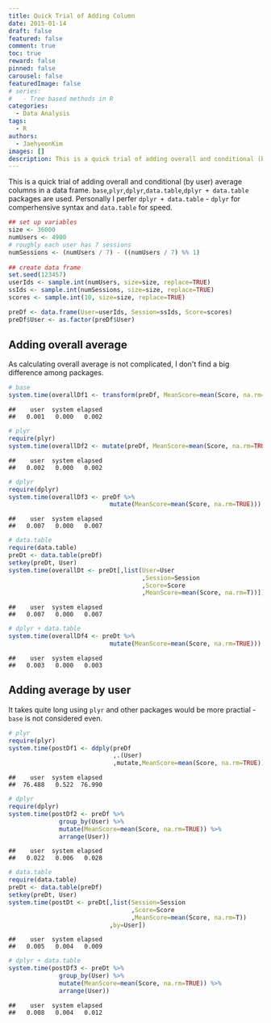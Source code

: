 ```yaml
---
title: Quick Trial of Adding Column
date: 2015-01-14
draft: false
featured: false
comment: true
toc: true
reward: false
pinned: false
carousel: false
featuredImage: false
# series:
#   - Tree based methods in R
categories:
  - Data Analysis
tags:
  - R
authors:
  - JaehyeonKim
images: []
description: This is a quick trial of adding overall and conditional (by user) average columns in a data frame.
---
```


This is a quick trial of adding overall and conditional (by user) average columns in a data frame. `base`,`plyr`,`dplyr`,`data.table`,`dplyr + data.table` packages are used. Personally I perfer `dplyr + data.table` - `dplyr` for comperhensive syntax and `data.table` for speed.


```r
## set up variables
size <- 36000
numUsers <- 4900
# roughly each user has 7 sessions
numSessions <- (numUsers / 7) - ((numUsers / 7) %% 1)
 
## create data frame
set.seed(123457)
userIds <- sample.int(numUsers, size=size, replace=TRUE)
ssIds <- sample.int(numSessions, size=size, replace=TRUE)
scores <- sample.int(10, size=size, replace=TRUE) 

preDf <- data.frame(User=userIds, Session=ssIds, Score=scores)
preDf$User <- as.factor(preDf$User) 
```

## Adding overall average

As calculating overall average is not complicated, I don't find a big difference among packages.


```r
# base
system.time(overallDf1 <- transform(preDf, MeanScore=mean(Score, na.rm=TRUE))) 
```



```
##    user  system elapsed 
##   0.001   0.000   0.002
```


```r
# plyr
require(plyr)
system.time(overallDf2 <- mutate(preDf, MeanScore=mean(Score, na.rm=TRUE)))
```



```
##    user  system elapsed 
##   0.002   0.000   0.002
```


```r
# dplyr
require(dplyr)
system.time(overallDf3 <- preDf %>% 
                            mutate(MeanScore=mean(Score, na.rm=TRUE)))
```



```
##    user  system elapsed 
##   0.007   0.000   0.007
```


```r
# data.table
require(data.table)
preDt <- data.table(preDf)
setkey(preDt, User)
system.time(overallDt <- preDt[,list(User=User
                                     ,Session=Session
                                     ,Score=Score
                                     ,MeanScore=mean(Score, na.rm=T))])
```



```
##    user  system elapsed 
##   0.007   0.000   0.007
```


```r
# dplyr + data.table
system.time(overallDf4 <- preDt %>% 
                            mutate(MeanScore=mean(Score, na.rm=TRUE))) 
```



```
##    user  system elapsed 
##   0.003   0.000   0.003
```

## Adding average by user

It takes quite long using `plyr` and other packages would be more practial - `base` is not considered even.


```r
# plyr
require(plyr)
system.time(postDf1 <- ddply(preDf
                             ,.(User)
                             ,mutate,MeanScore=mean(Score, na.rm=TRUE))) 
```



```
##    user  system elapsed 
##  76.488   0.522  76.990
```


```r
# dplyr
require(dplyr)
system.time(postDf2 <- preDf %>% 
              group_by(User) %>% 
              mutate(MeanScore=mean(Score, na.rm=TRUE)) %>% 
              arrange(User))
```



```
##    user  system elapsed 
##   0.022   0.006   0.028
```


```r
# data.table
require(data.table)
preDt <- data.table(preDf)
setkey(preDt, User)
system.time(postDt <- preDt[,list(Session=Session
                                  ,Score=Score
                                  ,MeanScore=mean(Score, na.rm=T))
                            ,by=User])
```



```
##    user  system elapsed 
##   0.005   0.004   0.009
```


```r
# dplyr + data.table
system.time(postDf3 <- preDt %>% 
              group_by(User) %>% 
              mutate(MeanScore=mean(Score, na.rm=TRUE)) %>% 
              arrange(User))
```



```
##    user  system elapsed 
##   0.008   0.004   0.012
```
